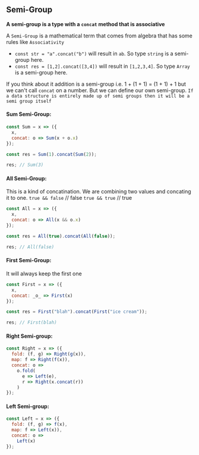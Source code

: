 ## Semi-Group

**A semi-group is a type with a `concat` method that is associative**

A `Semi-Group` is a mathematical term that comes from algebra that has some rules like `Associativity`

- `const str = "a".concat("b")` will result in `ab`. So type `string` is a semi-group here.
- `const res = [1,2].concat([3,4])` will result in `[1,2,3,4]`. So type `Array` is a semi-group here.

If you think about it addition is a semi-group i.e. 1 + (1 + 1) = (1 + 1) + 1
but we can't call `concat` on a number. But we can define our own semi-group.
`If a data structure is entirely made up of semi groups then it will be a semi group itself`

#### Sum Semi-Group:

```javascript
const Sum = x => ({
  x,
  concat: o => Sum(x + o.x)
});

const res = Sum(1).concat(Sum(2));

res; // Sum(3)
```

#### All Semi-Group:

This is a kind of concatination. We are combining two values and concating it to one.
`true && false` // false
`true && true` // true

```javascript
const All = x => ({
  x,
  concat: o => All(x && o.x)
});

const res = All(true).concat(All(false));

res; // All(false)
```

#### First Semi-Group:

It will always keep the first one

```javascript
const First = x => ({
  x,
  concat: _o_ => First(x)
});

const res = First("blah").concat(First("ice cream"));

res; // First(blah)
```

#### Right Semi-group:

```javascript
const Right = x => ({
  fold: (f, g) => Right(g(x)),
  map: f => Right(f(x)),
  concat: o =>
    o.fold(
      e => Left(e),
      r => Right(x.concat(r))
    )
});
```

#### Left Semi-group:

```javascript
const Left = x => ({
  fold: (f, g) => f(x),
  map: f => Left(x)),
  concat: o =>
    Left(x)
});
```
